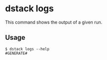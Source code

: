 # dstack logs

This command shows the output of a given run.

## Usage

<div class="termy">

```shell
$ dstack logs --help
#GENERATE#
```

</div>

[//]: # (TODO: Provide examples)
